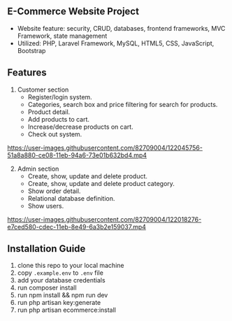 ## E-Commerce Website Project

-	Website feature: security, CRUD, databases, frontend frameworks, MVC Framework, state management
-	Utilized: PHP, Laravel Framework, MySQL, HTML5, CSS, JavaScript, Bootstrap

## Features

1. Customer section
    - Register/login system.
    - Categories, search box and price filtering for search for products.
    - Product detail.
    - Add products to cart.
    - Increase/decrease products on cart.
    - Check out system.

https://user-images.githubusercontent.com/82709004/122045756-51a8a880-ce08-11eb-94a6-73e01b632bd4.mp4
    
2. Admin section
    - Create, show, update and delete product.
    - Create, show, update and delete product category.
    - Show order detail.
    - Relational database definition.
    - Show users.

https://user-images.githubusercontent.com/82709004/122018276-e7ced580-cdec-11eb-8e49-6a3b2e159037.mp4

## Installation Guide

1. clone this repo to your local machine
2. copy `.example.env` to `.env` file
3. add your database credentials
4. run composer install
5. run npm install && npm run dev
6. run php artisan key:generate
7. run php artisan ecommerce:install

